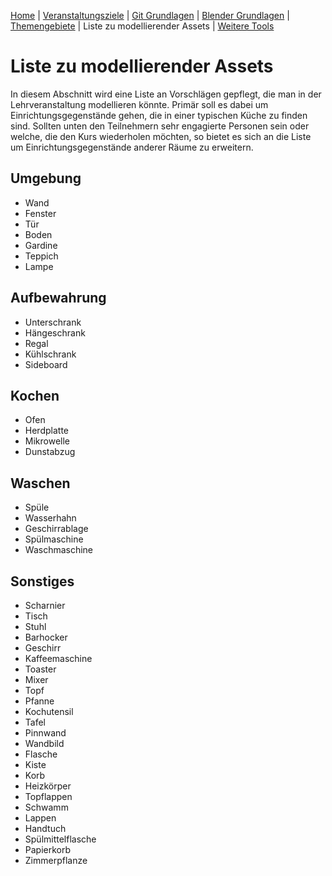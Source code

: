 [Home](../README.md)
| [Veranstaltungsziele](./veranstaltungsziele.md)
| [Git Grundlagen](./git_grundlagen.md)
| [Blender Grundlagen](./blender_grundlagen.md)
| [Themengebiete](./themengebiete.md)
| Liste zu modellierender Assets
| [Weitere Tools](./tools.md)

# Liste zu modellierender Assets

In diesem Abschnitt wird eine Liste an Vorschlägen gepflegt, die man in der Lehrveranstaltung modellieren könnte. Primär soll es dabei um Einrichtungsgegenstände gehen, die in einer typischen Küche zu finden sind. Sollten unten den Teilnehmern sehr engagierte Personen sein oder welche, die den Kurs wiederholen möchten, so bietet es sich an die Liste um Einrichtungsgegenstände anderer Räume zu erweitern.

## Umgebung
- Wand
- Fenster
- Tür
- Boden
- Gardine
- Teppich
- Lampe

## Aufbewahrung
- Unterschrank
- Hängeschrank
- Regal
- Kühlschrank
- Sideboard

## Kochen
- Ofen
- Herdplatte
- Mikrowelle
- Dunstabzug

## Waschen
- Spüle
- Wasserhahn
- Geschirrablage
- Spülmaschine
- Waschmaschine

## Sonstiges
- Scharnier
- Tisch
- Stuhl
- Barhocker
- Geschirr
- Kaffeemaschine
- Toaster
- Mixer
- Topf
- Pfanne
- Kochutensil
- Tafel
- Pinnwand
- Wandbild
- Flasche
- Kiste
- Korb
- Heizkörper
- Topflappen
- Schwamm
- Lappen
- Handtuch
- Spülmittelflasche
- Papierkorb
- Zimmerpflanze
